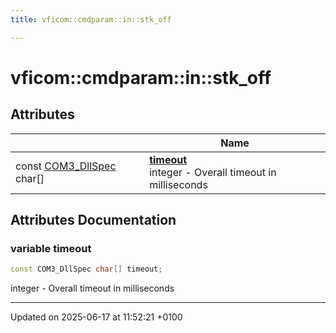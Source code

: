 ```yaml
---
title: vficom::cmdparam::in::stk_off

---
```


# vficom::cmdparam::in::stk_off



## Attributes

|                | Name           |
| -------------- | -------------- |
| const [COM3_DllSpec](libcom3_8h.md#define-com3-dllspec) char[] | **[timeout](namespacevficom_1_1cmdparam_1_1in_1_1stk__off.md#variable-timeout)** <br>integer - Overall timeout in milliseconds  |



## Attributes Documentation

### variable timeout

```cpp
const COM3_DllSpec char[] timeout;
```

integer - Overall timeout in milliseconds 




-------------------------------

Updated on 2025-06-17 at 11:52:21 +0100